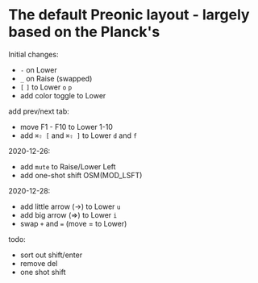 # The default Preonic layout - largely based on the Planck's

Initial changes:

-   `-` on Lower
-   `_` on Raise (swapped)
-   `[` `]` to Lower `o` `p`
-   add color toggle to Lower

add prev/next tab:

-   move F1 - F10 to Lower 1-10
-   add `⌘⇧ [` and `⌘⇧ ]` to Lower `d` and `f`

2020-12-26:

-   add `mute` to Raise/Lower Left
-   add one-shot shift OSM(MOD_LSFT)

2020-12-28:

-   add little arrow (->) to Lower `u`
-   add big arrow (=>) to Lower `i`
-   swap `+` and `=` (move = to Lower)

todo:

-   sort out shift/enter
-   remove del
-   one shot shift
